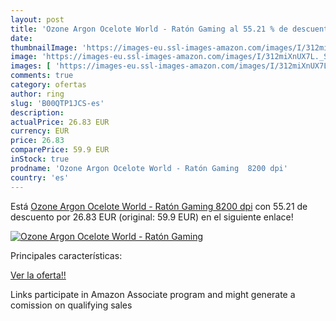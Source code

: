 ```yaml
---
layout: post
title: 'Ozone Argon Ocelote World - Ratón Gaming al 55.21 % de descuento'
date: 
thumbnailImage: 'https://images-eu.ssl-images-amazon.com/images/I/312miXnUX7L._SL200_.jpg'
image: 'https://images-eu.ssl-images-amazon.com/images/I/312miXnUX7L._SL200_.jpg'
images: [ 'https://images-eu.ssl-images-amazon.com/images/I/312miXnUX7L._SL200_.jpg' ]
comments: true
category: ofertas
author: ring
slug: 'B00QTP1JCS-es'
description:
actualPrice: 26.83 EUR
currency: EUR
price: 26.83
comparePrice: 59.9 EUR
inStock: true
prodname: 'Ozone Argon Ocelote World - Ratón Gaming  8200 dpi'
country: 'es'
---
```


Está [Ozone Argon Ocelote World - Ratón Gaming  8200 dpi](https://www.amazon.es/dp/B00QTP1JCS/?tag=tolees-21) con 55.21 de descuento por 26.83 EUR (original: 59.9 EUR) en el siguiente enlace!

[![Ozone Argon Ocelote World - Ratón Gaming](https://images-eu.ssl-images-amazon.com/images/I/312miXnUX7L._SL200_.jpg)](https://www.amazon.es/dp/B00QTP1JCS/?tag=tolees-21)

Principales características:


[Ver la oferta!!](https://www.amazon.es/dp/B00QTP1JCS/?tag=tolees-21)

Links participate in Amazon Associate program and might generate a comission on qualifying sales


